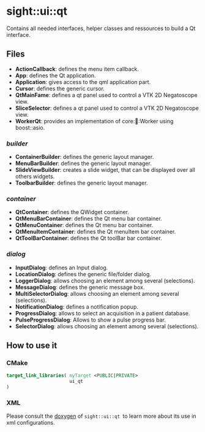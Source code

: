 # sight::ui::qt

Contains all needed interfaces, helper classes and ressources to build a Qt interface.

## Files

- **ActionCallback**: defines the menu item callback.
- **App**: defines the Qt application.
- **Application**: gives access to the qml application part.
- **Cursor**: defines the generic cursor.
- **QtMainFame**: defines a qt panel used to control a VTK 2D Negatoscope view.
- **SliceSelector**: defines a qt panel used to control a VTK 2D Negatoscope view.
- **WorkerQt**: provides an implementation of core::thread::Worker using boost::asio.

### _builder_

- **ContainerBuilder**: defines the generic layout manager.
- **MenuBarBuilder**: defines the generic layout manager.
- **SlideViewBuilder**: creates a slide widget, that can be displayed over all others widgets.
- **ToolbarBuilder**: defines the generic layout manager.

### _container_

- **QtContainer**: defines the QWidget container.
- **QtMenuBarContainer**: defines the Qt menu bar container.
- **QtMenuContainer**: defines the Qt menu bar container.
- **QtMenuItemContainer**: defines the Qt menuItem bar container.
- **QtToolBarContainer**: defines the Qt toolBar bar container.

### _dialog_

- **InputDialog**: defines an Input dialog.
- **LocationDialog**: defines the generic file/folder dialog.
- **LoggerDialog**: allows choosing an element among several (selections).
- **MessageDialog**: defines the generic message box.
- **MultiSelectorDialog**: allows choosing an element among several (selections).
- **NotificationDialog**: defines a notification popup.
- **ProgressDialog**: allows to select an acquisition in a patient database.
- **PulseProgressDialog**: Allows to show a pulse progress bar.
- **SelectorDialog**: allows choosing an element among several (selections).

## How to use it

### CMake

```cmake
target_link_libraries( myTarget <PUBLIC|PRIVATE> 
                       ui_qt
)
```

### XML

Please consult the [doxygen](https://sight.pages.ircad.fr/sight) of `sight::ui::qt `to learn more about its use in xml configurations.
